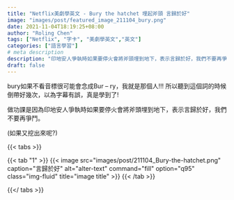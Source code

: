 ```yaml
---
title: "Netflix美劇學英文 - Bury the hatchet 埋起斧頭 言歸於好"
image: "images/post/featured_image_211104_bury.png"
date: 2021-11-04T18:19:25+08:00
author: "Roling Chen"
tags: ["Netflix", "字卡", "美劇學英文","英文"]
categories: ["語言學習"]
# meta description
description: "印地安人爭執時如果要停火會將斧頭埋到地下，表示言歸於好，我們不要再爭鬥。"
draft: false
---
```

bury如果不看音標很可能會念成Bur – ry，我就是那個人!!! 所以聽到這個詞的時候倒帶好幾次，以為字幕有誤，真是學到了!

做功課是因為印地安人爭執時如果要停火會將斧頭埋到地下，表示言歸於好，我們不要再爭鬥。

(如果又挖出來呢?)

{{< tabs >}}

  {{< tab "1" >}}
   {{< image src="images/post/211104_Bury-the-hatchet.png" caption="言歸於好" alt="alter-text" command="fill" option="q95" class="img-fluid" title="image title" >}}
  {{< /tab >}}

{{</ tabs >}}


